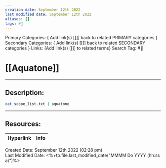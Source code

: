 ```yaml
---
creation date: September 12th 2022
last modified date: September 12th 2022
aliases: []
tags: #📕
---
```


Primary Categories: { Add link(s) [[]] back to related PRIMARY categories }
Secondary Categories:  { Add link(s) [[]] back to related SECONDARY categories }
Links: {Add link(s) [[]] to related terms}
Search Tag: #📕  

# [[Aquatone]]  
___

## Description:  

```bash
cat scope_list.txt | aquatone
```



___

## Resources:

| Hyperlink | Info |
| --------- | ---- |


Created Date: September 12th 2022 (02:28 pm)  
Last Modified Date: <%+tp.file.last_modified_date("MMMM Do YYYY (hh:ss a)")%>
